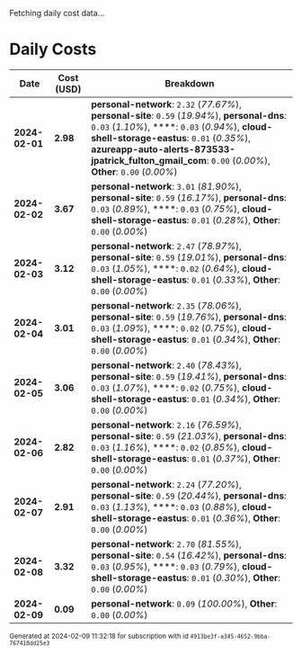 Fetching daily cost data...
# Daily Costs

| Date | Cost (USD) | Breakdown |
|------|----------------|-----------|
| **2024-02-01** | **2.98** | **personal-network**: `2.32` (_77.67%_), **personal-site**: `0.59` (_19.94%_), **personal-dns**: `0.03` (_1.10%_), ****: `0.03` (_0.94%_), **cloud-shell-storage-eastus**: `0.01` (_0.35%_), **azureapp-auto-alerts-873533-jpatrick_fulton_gmail_com**: `0.00` (_0.00%_), **Other**: `0.00` (_0.00%_) |
| **2024-02-02** | **3.67** | **personal-network**: `3.01` (_81.90%_), **personal-site**: `0.59` (_16.17%_), **personal-dns**: `0.03` (_0.89%_), ****: `0.03` (_0.75%_), **cloud-shell-storage-eastus**: `0.01` (_0.28%_), **Other**: `0.00` (_0.00%_) |
| **2024-02-03** | **3.12** | **personal-network**: `2.47` (_78.97%_), **personal-site**: `0.59` (_19.01%_), **personal-dns**: `0.03` (_1.05%_), ****: `0.02` (_0.64%_), **cloud-shell-storage-eastus**: `0.01` (_0.33%_), **Other**: `0.00` (_0.00%_) |
| **2024-02-04** | **3.01** | **personal-network**: `2.35` (_78.06%_), **personal-site**: `0.59` (_19.76%_), **personal-dns**: `0.03` (_1.09%_), ****: `0.02` (_0.75%_), **cloud-shell-storage-eastus**: `0.01` (_0.34%_), **Other**: `0.00` (_0.00%_) |
| **2024-02-05** | **3.06** | **personal-network**: `2.40` (_78.43%_), **personal-site**: `0.59` (_19.41%_), **personal-dns**: `0.03` (_1.07%_), ****: `0.02` (_0.75%_), **cloud-shell-storage-eastus**: `0.01` (_0.34%_), **Other**: `0.00` (_0.00%_) |
| **2024-02-06** | **2.82** | **personal-network**: `2.16` (_76.59%_), **personal-site**: `0.59` (_21.03%_), **personal-dns**: `0.03` (_1.16%_), ****: `0.02` (_0.85%_), **cloud-shell-storage-eastus**: `0.01` (_0.37%_), **Other**: `0.00` (_0.00%_) |
| **2024-02-07** | **2.91** | **personal-network**: `2.24` (_77.20%_), **personal-site**: `0.59` (_20.44%_), **personal-dns**: `0.03` (_1.13%_), ****: `0.03` (_0.88%_), **cloud-shell-storage-eastus**: `0.01` (_0.36%_), **Other**: `0.00` (_0.00%_) |
| **2024-02-08** | **3.32** | **personal-network**: `2.70` (_81.55%_), **personal-site**: `0.54` (_16.42%_), **personal-dns**: `0.03` (_0.95%_), ****: `0.03` (_0.79%_), **cloud-shell-storage-eastus**: `0.01` (_0.30%_), **Other**: `0.00` (_0.00%_) |
| **2024-02-09** | **0.09** | **personal-network**: `0.09` (_100.00%_), **Other**: `0.00` (_0.00%_) |


<sup>Generated at 2024-02-09 11:32:18 for subscription with id `4913be3f-a345-4652-9bba-767418dd25e3`</sup>
